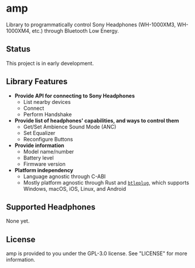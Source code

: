 # amp

Library to programmatically control Sony Headphones (WH-1000XM3, WH-1000XM4, etc.) through Bluetooth Low Energy.

## Status

This project is in early development.

## Library Features

- **Provide API for connecting to Sony Headphones**
  - List nearby devices
  - Connect
  - Perform Handshake
- **Provide list of headphones' capabilities, and ways to control them**
  - Get/Set Ambience Sound Mode (ANC)
  - Set Equalizer
  - Reconfigure Buttons
- **Provide information**
  - Model name/number
  - Battery level
  - Firmware version
- **Platform independency**
  - Language agnostic through C-ABI
  - Mostly platform agnostic through Rust and [`btleplug`](https://github.com/deviceplug/btleplug), which supports Windows, macOS, iOS, Linux, and Android

## Supported Headphones

None yet.

## License

amp is provided to you under the GPL-3.0 license. See "LICENSE" for more information.
